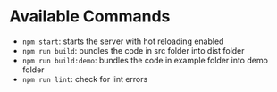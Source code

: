 # Available Commands

- `npm start`: starts the server with hot reloading enabled
- `npm run build`: bundles the code in src folder into dist folder
- `npm run build:demo`: bundles the code in example folder into demo folder
- `npm run lint`: check for lint errors
